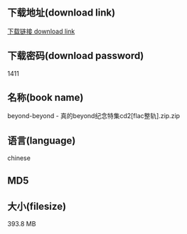 ## 下载地址(download link)
[下载链接 download link](https://tutu365.netlify.app/?s=beyond-beyond+-+%E7%9C%9F%E7%9A%84beyond%E7%BA%AA%E5%BF%B5%E7%89%B9%E9%9B%86cd2%5Bflac%E6%95%B4%E8%BD%A8%5D.zip)

## 下载密码(download password)
1411

## 名称(book name)
beyond-beyond - 真的beyond纪念特集cd2[flac整轨].zip.zip

## 语言(language)
chinese

## MD5


## 大小(filesize)
393.8 MB
